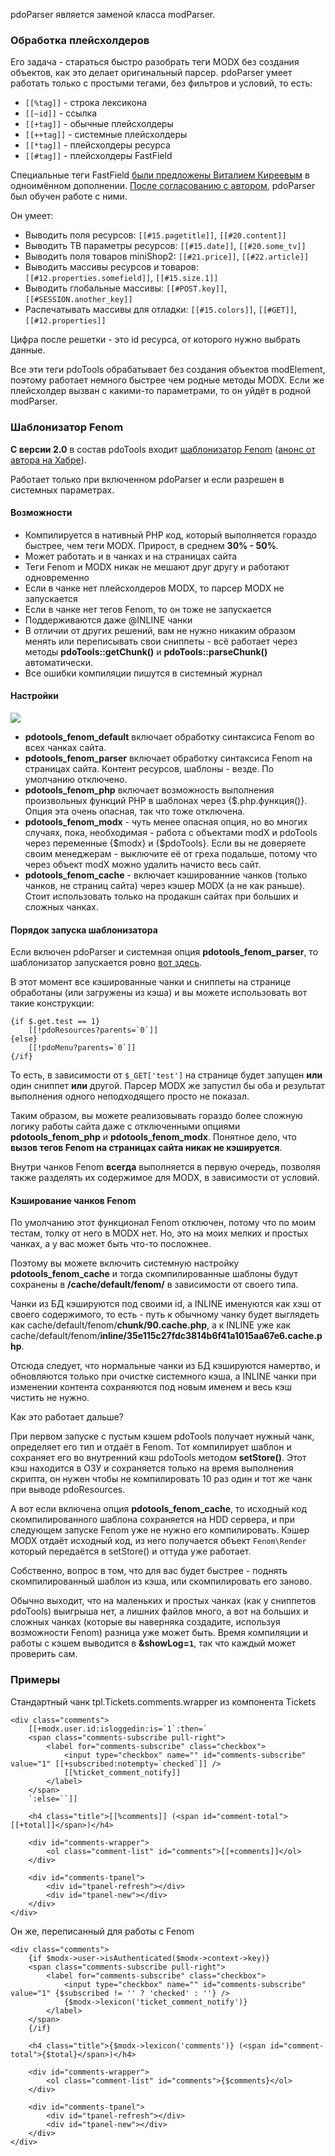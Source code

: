 pdoParser является заменой класса modParser.

### Обработка плейсхолдеров
Его задача - стараться быстро разобрать теги MODX без создания объектов, как это делает оригинальный парсер.
pdoParser умеет работать только с простыми тегами, без фильтров и условий, то есть:
* `[[%tag]]` - строка лексикона
* `[[~id]]` - ссылка
* `[[+tag]]` - обычные плейсхолдеры
* `[[++tag]]` - системные плейсхолдеры
* `[[*tag]]` - плейсхолдеры ресурса
* `[[#tag]]` - плейсхолдеры FastField

Специальные теги FastField [были предложены Виталием Киреевым][1] в одноимённом дополнении.
[После согласованию с автором][2], pdoParser был обучен работе с ними.

Он умеет:
* Выводить поля ресурсов: `[[#15.pagetitle]]`, `[[#20.content]]`
* Выводить ТВ параметры ресурсов: `[[#15.date]]`, `[[#20.some_tv]]`
* Выводить поля товаров miniShop2: `[[#21.price]]`, `[[#22.article]]`
* Выводить массивы ресурсов и товаров: `[[#12.properties.somefield]]`, `[[#15.size.1]]`
* Выводить глобальные массивы: `[[#POST.key]]`, `[[#SESSION.another_key]]`
* Распечатывать массивы для отладки: `[[#15.colors]]`, `[[#GET]]`, `[[#12.properties]]`

Цифра после решетки - это id ресурса, от которого нужно выбрать данные.

Все эти теги pdoTools обрабатывает без создания объектов modElement, поэтому работает немного быстрее чем родные методы MODX.
Если же плейсхолдер вызван с какими-то параметрами, то он уйдёт в родной modParser.

### Шаблонизатор Fenom
**С версии 2.0** в состав pdoTools входит [шаблонизатор Fenom][3] ([анонс от автора на Хабре][4]).

Работает только при включенном pdoParser и если разрешен в системных параметрах.

#### Возможности
* Компилируется в нативный PHP код, который выполняется гораздо быстрее, чем теги MODX. Прирост, в среднем **30% - 50%**.
* Может работать и в чанках и на страницах сайта
* Теги Fenom и MODX никак не мешают друг другу и работают одновременно
* Если в чанке нет плейсхолдеров MODX, то парсер MODX не запускается
* Если в чанке нет тегов Fenom, то он тоже не запускается
* Поддерживаются даже @INLINE чанки
* В отличии от других решений, вам не нужно никаким образом менять или переписывать свои сниппеты - всё работает через методы **pdoTools::getChunk()** и **pdoTools::parseChunk()** автоматически.
* Все ошибки компиляции пишутся в системный журнал

#### Настройки
[![](https://file.modx.pro/files/0/9/0/0902b411c53ef2417f09a03828820b69s.jpg)](https://file.modx.pro/files/0/9/0/0902b411c53ef2417f09a03828820b69.png)
* **pdotools_fenom_default** включает обработку синтаксиса Fenom во всех чанках сайта.
* **pdotools_fenom_parser** включает обработку синтаксиса Fenom на страницах сайта. Контент ресурсов, шаблоны - везде. По умолчанию отключено.
* **pdotools_fenom_php** включает возможность выполнения произвольных функций PHP в шаблонах через {$.php.функция()}. Опция эта очень опасная, так что тоже отключена.
* **pdotools_fenom_modx** - чуть менее опасная опция, но во многих случаях, пока, необходимая - работа с объектами modX и pdoTools через переменные {$modx} и {$pdoTools}. Если вы не доверяете своим менеджерам - выключите её от греха подальше, потому что через объект modX можно удалить начисто весь сайт.
* **pdotools_fenom_cache** - включает кэшированние чанков (только чанков, не страниц сайта) через кэшер MODX (а не как раньше). Стоит использовать только на продакшн сайтах при больших и сложных чанках.

#### Порядок запуска шаблонизатора
Если включен pdoParser и системная опция **pdotools_fenom_parser**, то шаблонизатор запускается ровно <a href="https://github.com/modxcms/revolution/blob/6ab36a4742cde928e03a7ccf8d4e57190c70a08a/core/model/modx/modresponse.class.php#L83">вот здесь</a>.

В этот момент все кэшированные чанки и сниппеты на странице обработаны (или загружены из кэша) и вы можете использовать вот такие конструкции:
```
{if $.get.test == 1}
	[[!pdoResources?parents=`0`]]
{else}
	[[!pdoMenu?parents=`0`]]
{/if}
```
То есть, в зависимости от `$_GET['test']` на странице будет запущен **или** один сниппет **или** другой. Парсер MODX же запустил бы оба и результат выполнения одного неподходящего просто не показал.

Таким образом, вы можете реализовывать гораздо более сложную логику работы сайта даже с отключенными опциями **pdotools_fenom_php** и **pdotools_fenom_modx**. Понятное дело, что **вызов тегов Fenom на страницах сайта никак не кэшируется**.

Внутри чанков Fenom **всегда** выполняется в первую очередь, позволяя также разделять их содержимое для MODX, в зависимости от условий.

#### Кэширование чанков Fenom
По умолчанию этот функционал Fenom отключен, потому что по моим тестам, толку от него в MODX нет. Но, это на моих мелких и простых чанках, а у вас может быть что-то посложнее.

Поэтому вы можете включить системную настройку **pdotools_fenom_cache** и тогда скомпилированные шаблоны будут сохранены в **/cache/default/fenom/** в зависимости от своего типа. 

Чанки из БД кэшируются под своими id, а INLINE именуются как хэш от своего содержимого, то есть - путь к обычному чанку будет выглядеть как cache/default/fenom/**chunk/90.cache.php**, а к INLINE уже как cache/default/fenom/**inline/35e115c27fdc3814b6f41a1015aa67e6.cache.php**.

Отсюда следует, что нормальные чанки из БД кэшируются намертво, и обновляются только при очистке системного кэша, а INLINE чанки при изменении контента сохраняются под новым именем и весь кэш чистить не нужно.

Как это работает дальше?

При первом запуске с пустым кэшем pdoTools получает нужный чанк, определяет его тип и отдаёт в Fenom.
Тот компилирует шаблон и сохраняет его во внутренний кэш pdoTools методом **setStore()**. Этот кэш находится в ОЗУ и сохраняется только на время выполнения скрипта, он нужен чтобы не компилировать 10 раз один и тот же чанк при выводе pdoResources.

А вот если включена опция **pdotools_fenom_cache**, то исходный код скомпилированного шаблона сохраняется на HDD сервера, и при следующем запуске Fenom уже не нужно его компилировать. Кэшер MODX отдаёт исходный код, из него получается объект `Fenom\Render` который передаётся в setStore() и оттуда уже работает.

Собственно, вопрос в том, что для вас будет быстрее - поднять скомпилированный шаблон из кэша, или скомпилировать его заново.

Обычно выходит, что на маленьких и простых чанках (как у сниппетов pdoTools) выигрыша нет, а лишних файлов много, а вот на больших и сложных чанках (которые вы наверняка создадите, используя возможности Fenom) разница уже может быть. Время компиляции и работы с кэшем выводится в **&showLog=`1`**, так что каждый может проверить сам.

### Примеры
Стандартный чанк tpl.Tickets.comments.wrapper из компонента Tickets
```
<div class="comments">
	[[+modx.user.id:isloggedin:is=`1`:then=`
	<span class="comments-subscribe pull-right">
		<label for="comments-subscribe" class="checkbox">
			<input type="checkbox" name="" id="comments-subscribe" value="1" [[+subscribed:notempty=`checked`]] />
			[[%ticket_comment_notify]]
		</label>
	</span>
	`:else=``]]
 
	<h4 class="title">[[%comments]] (<span id="comment-total">[[+total]]</span>)</h4>
 
	<div id="comments-wrapper">
		<ol class="comment-list" id="comments">[[+comments]]</ol>
	</div>
 
	<div id="comments-tpanel">
		<div id="tpanel-refresh"></div>
		<div id="tpanel-new"></div>
	</div>
</div>
```

Он же, переписанный для работы с Fenom
```
<div class="comments">
	{if $modx->user->isAuthenticated($modx->context->key)}
	<span class="comments-subscribe pull-right">
		<label for="comments-subscribe" class="checkbox">
			<input type="checkbox" name="" id="comments-subscribe" value="1" {$subscribed != '' ? 'checked' : ''} />
			{$modx->lexicon('ticket_comment_notify')}
		</label>
	</span>
	{/if}
 
	<h4 class="title">{$modx->lexicon('comments')} (<span id="comment-total">{$total}</span>)</h4>
 
	<div id="comments-wrapper">
		<ol class="comment-list" id="comments">{$comments}</ol>
	</div>
 
	<div id="comments-tpanel">
		<div id="tpanel-refresh"></div>
		<div id="tpanel-new"></div>
	</div>
</div>
```

[1]: http://habrahabr.ru/post/161843/
[2]: https://github.com/argnist/fastField/issues/5
[3]: https://github.com/fenom-template/fenom/tree/master/docs/ru#readme
[4]: http://habrahabr.ru/post/169525/